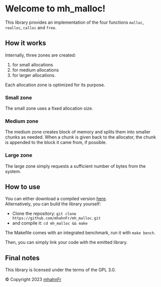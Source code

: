 # Welcome to **mh_malloc**!
This library provides an implementation of the four functions `malloc`, `realloc`,
`calloc` and `free`.

## How it works
Internally, three zones are created:
1. for small allocations
2. for medium allocations
3. for larger allocations.

Each allocation zone is optimized for its purpose.

### Small zone
The small zone uses a fixed allocation size.

### Medium zone
The medium zone creates block of memory and splits them into smaller chunks as
needed. When a chunk is given back to the allocator, the chunk is appended to
the block it came from, if possible.

### Large zone
The large zone simply requests a sufficient number of bytes from the system.

## How to use
You can either download a compiled version [here][2].  
Alternatively, you can build the library yourself:
- Clone the repository: `git clone https://github.com/mhahnFr/mh_malloc.git`
- and compile it: `cd mh_malloc && make`

The Makefile comes with an integrated benchmark, run it with `make bench`.

Then, you can simply link your code with the emitted library.

## Final notes
This library is licensed under the terms of the GPL 3.0.

© Copyright 2023 [mhahnFr][1]

[1]: https://github.com/mhahnFr
[2]: https://github.com/mhahnFr/mh_malloc/releases
